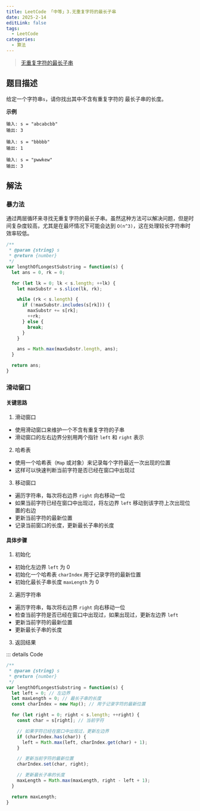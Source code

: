 ```yaml
---
title: LeetCode 「中等」3.无重复字符的最长子串
date: 2025-2-14
editLink: false
tags:
  - LeetCode
categories:
  - 算法
---
```


> [无重复字符的最长子串](https://leetcode.cn/problems/longest-substring-without-repeating-characters/description/)

## 题目描述

给定一个字符串`s`，请你找出其中不含有重复字符的 最长子串的长度。

**示例**

```
输入: s = "abcabcbb"
输出: 3

输入: s = "bbbbb"
输出: 1

输入: s = "pwwkew"
输出: 3
```

## 解法

### 暴力法

通过两层循环来寻找无重复字符的最长子串。虽然这种方法可以解决问题，但是时间复杂度较高，尤其是在最坏情况下可能会达到 `O(n^3)`，这在处理较长字符串时效率较低。

```js
/**
 * @param {string} s
 * @return {number}
 */
var lengthOfLongestSubstring = function(s) {
  let ans = 0, rk = 0;

  for (let lk = 0; lk < s.length; ++lk) {
    let maxSubstr = s.slice(lk, rk);

    while (rk < s.length) {
      if (!maxSubstr.includes(s[rk])) {
        maxSubstr += s[rk];
        ++rk;
      } else {
        break;
      }
    }

    ans = Math.max(maxSubstr.length, ans);
  }

  return ans;
}
```

### 滑动窗口

#### 关键思路

1. 滑动窗口
  - 使用滑动窗口来维护一个不含有重复字符的子串
  - 滑动窗口的左右边界分别用两个指针 `left` 和 `right` 表示
2. 哈希表
  - 使用一个哈希表（`Map` 或对象）来记录每个字符最近一次出现的位置
  - 这样可以快速判断当前字符是否已经在窗口中出现过
3. 移动窗口
  - 遍历字符串，每次将右边界 `right` 向右移动一位
  - 如果当前字符已经在窗口中出现过，将左边界 `left` 移动到该字符上次出现位置的右边
  - 更新当前字符的最新位置
  - 记录当前窗口的长度，更新最长子串的长度

#### 具体步骤

1. 初始化
  - 初始化左边界 `left` 为 0
  - 初始化一个哈希表 `charIndex` 用于记录字符的最新位置
  - 初始化最长子串长度 `maxLength` 为 0
2. 遍历字符串
  - 遍历字符串，每次将右边界 `right` 向右移动一位
  - 检查当前字符是否已经在窗口中出现过，如果出现过，更新左边界 `left`
  - 更新当前字符的最新位置
  - 更新最长子串的长度
3. 返回结果

::: details Code
```js
/**
 * @param {string} s
 * @return {number}
 */
var lengthOfLongestSubstring = function(s) {
  let left = 0; // 左边界
  let maxLength = 0; // 最长子串的长度
  const charIndex = new Map(); // 用于记录字符的最新位置

  for (let right = 0; right < s.length; ++right) {
    const char = s[right]; // 当前字符

    // 如果字符已经在窗口中出现过，更新左边界
    if (charIndex.has(char)) {
      left = Math.max(left, charIndex.get(char) + 1);
    }

    // 更新当前字符的最新位置
    charIndex.set(char, right);

    // 更新最长子串的长度
    maxLength = Math.max(maxLength, right - left + 1);
  }

  return maxLength;
}
```
